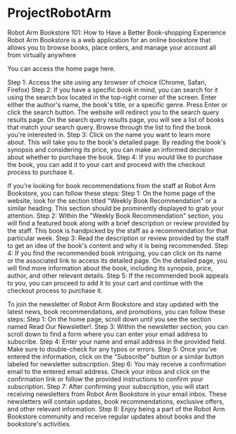 # ProjectRobotArm
Robot Arm Bookstore 101: How to Have a Better Book-shopping Experience
Robot Arm Bookstore is a web application for an online bookstore that allows you to browse books, place orders, and manage your account all from virtually anywhere


You can access the home page here.


Step 1: Access the site using any browser of choice (Chrome, Safari, Firefox)
Step 2:   If you have a specific book in mind, you can search for it using the search box located in the top-right corner of the screen. Enter either the author's name, the book's title, or a specific genre. Press Enter or click the search button. The website will redirect you to the search query results page. On the search query results page, you will see a list of books that match your search query. Browse through the list to find the book you're interested in.
Step 3: Click on the name you want to learn more about. This will take you to the book's detailed page. By reading the book's synopsis and considering its price, you can make an informed decision about whether to purchase the book. 
Step 4: If you would like to purchase the book, you can add it to your cart and proceed with the checkout process to purchase it.


If you're looking for book recommendations from the staff at Robot Arm Bookstore, you can follow these steps:
Step 1: On the home page of the website, look for the section titled "Weekly Book Recommendation" or a similar heading. This section should be prominently displayed to grab your attention.
Step 2: Within the "Weekly Book Recommendation" section, you will find a featured book along with a brief description or review provided by the staff. This book is handpicked by the staff as a recommendation for that particular week.
Step 3: Read the description or review provided by the staff to get an idea of the book's content and why it is being recommended.
Step 4: If you find the recommended book intriguing, you can click on its name or the associated link to access its detailed page. On the detailed page, you will find more information about the book, including its synopsis, price, author, and other relevant details.
Step 5: If the recommended book appeals to you, you can proceed to add it to your cart and continue with the checkout process to purchase it.




To join the newsletter of Robot Arm Bookstore and stay updated with the latest news, book recommendations, and promotions, you can follow these steps:
Step 1: On the home page, scroll down until you see the section named Read Our Newsletter!. 
Step 3: Within the newsletter section, you can scroll down to find a form where you can enter your email address to subscribe.
Step 4: Enter your name and email address in the provided field. Make sure to double-check for any typos or errors.
Step 5: Once you've entered the information, click on the "Subscribe" button or a similar button labeled for newsletter subscription.
Step 6: You may receive a confirmation email to the entered email address. Check your inbox and click on the confirmation link or follow the provided instructions to confirm your subscription.
Step 7: After confirming your subscription, you will start receiving newsletters from Robot Arm Bookstore in your email inbox. These newsletters will contain updates, book recommendations, exclusive offers, and other relevant information.
Step 8: Enjoy being a part of the Robot Arm Bookstore community and receive regular updates about books and the bookstore's activities.
